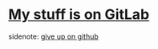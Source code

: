 # **[My stuff is on GitLab](https://gitlab.com/JacksonChen666)**

sidenote: [give up on github](https://sfconservancy.org/GiveUpGitHub/)
